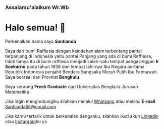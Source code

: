 ### Assalamu'alaikum Wr.Wb 
# Halo semua!  👋

Perkenalkan nama saya **Santianda**

Saya dari bumi Rafflesia dengan keindahan alam terbentang pantai terpanjang di Indonesia yaitu pantai Panjang yang ada di bumi Raffleisa, tidak hanya itu di bumi rafflesia menjadi salah-satu tempat pengasinggan **Ir Soekarno** pada tahun 1938 dan tempat lahirnya Ibu Negara pertama Republik Indonesia penjahit Bendera Sangsaka Merah Putih Ibu Fatmawati. Saya berasal dari Provinsi **Bengkulu**

Saya seorang **Fresh Graduate** dari Universitas Bengkulu Jurusan Matematika

Jika ingin menghubungiku silahkan melalui  [Whatsapp](https://api.whatsapp.com/send?phone=6289665894201) atau melalui **E-mail** Santianda55@gmail.com

Jika kamu tertarik untuk berkenalan denganku, silahkan ikuti akun [Linkedin](https://www.linkedin.com/in/santianda-64454821b) atau [Instagram](https://www.instagram.com/santianda79/)ku ya




